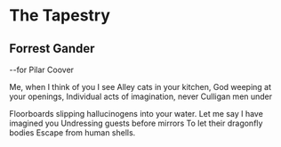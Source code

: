 # The Tapestry
## Forrest Gander
--for Pilar Coover

Me, when I think of you I see
Alley cats in your kitchen,
God weeping at your openings,
Individual acts of imagination, never
Culligan men under

Floorboards slipping hallucinogens into your water.
Let me say I have imagined you
Undressing guests before mirrors
To let their dragonfly bodies
Escape from human shells.
